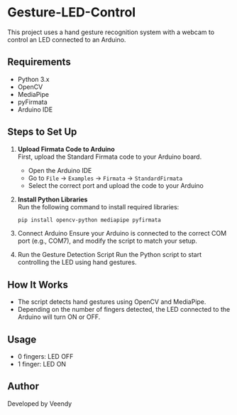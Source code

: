 # Gesture-LED-Control

This project uses a hand gesture recognition system with a webcam to control an LED connected to an Arduino.

## Requirements

- Python 3.x
- OpenCV
- MediaPipe
- pyFirmata
- Arduino IDE

## Steps to Set Up

1. **Upload Firmata Code to Arduino**  
   First, upload the Standard Firmata code to your Arduino board.

   - Open the Arduino IDE
   - Go to `File` -> `Examples` -> `Firmata` -> `StandardFirmata`
   - Select the correct port and upload the code to your Arduino

2. **Install Python Libraries**  
   Run the following command to install required libraries:

   ```bash
   pip install opencv-python mediapipe pyfirmata
   ```

3. Connect Arduino
   Ensure your Arduino is connected to the correct COM port (e.g., COM7), and modify the script to match your setup.

4. Run the Gesture Detection Script
   Run the Python script to start controlling the LED using hand gestures.

## How It Works

- The script detects hand gestures using OpenCV and MediaPipe.
- Depending on the number of fingers detected, the LED connected to the Arduino will turn ON or OFF.

## Usage

- 0 fingers: LED OFF
- 1 finger: LED ON

## Author

Developed by Veendy
